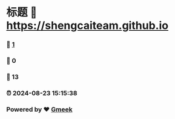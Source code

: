 # 标题 :link: https://shengcaiteam.github.io 
### :page_facing_up: [1](https://shengcaiteam.github.io/tag.html) 
### :speech_balloon: 0 
### :hibiscus: 13 
### :alarm_clock: 2024-08-23 15:15:38 
### Powered by :heart: [Gmeek](https://github.com/Meekdai/Gmeek)
